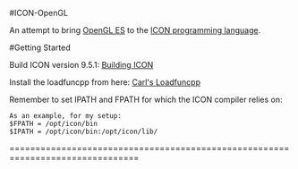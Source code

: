 #ICON-OpenGL 

An attempt to bring [OpenGL ES](http://en.wikipedia.org/wiki/OpenGL_ES) to the [ICON programming language](http://www.cs.arizona.edu/icon/docs/ipd266.htm).


#Getting Started

Build ICON version 9.5.1: [Building ICON](http://www.cs.arizona.edu/icon/v951/build.htm)

Install the loadfuncpp from here: [Carl's Loadfuncpp](http://www-users.cs.umn.edu/~carl/loadfuncpp.htm)

Remember to set IPATH and FPATH for which the ICON compiler relies on:

    As an example, for my setup:
    $FPATH = /opt/icon/bin
    $IPATH = /opt/icon/bin:/opt/icon/lib/

===============================================================================

